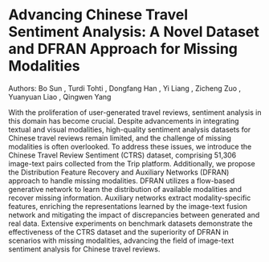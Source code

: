 # Advancing Chinese Travel Sentiment Analysis: A Novel Dataset and DFRAN Approach for Missing Modalities
Authors: Bo Sun , Turdi Tohti , Dongfang Han , Yi Liang , Zicheng Zuo , Yuanyuan Liao , Qingwen Yang

With the proliferation of user-generated travel reviews, sentiment analysis in this domain has become crucial. Despite advancements in integrating textual and visual modalities, high-quality sentiment analysis datasets for Chinese travel reviews remain limited, and the challenge of missing modalities is often overlooked. To address these issues, we introduce the Chinese Travel Review Sentiment (CTRS) dataset, comprising 51,306 image-text pairs collected from the Trip platform. Additionally, we propose the Distribution Feature Recovery and Auxiliary Networks (DFRAN) approach to handle missing modalities. DFRAN utilizes a flow-based generative network to learn the distribution of available modalities and recover missing information. Auxiliary networks extract modality-specific features, enriching the representations learned by the image-text fusion network and mitigating the impact of discrepancies between generated and real data. Extensive experiments on benchmark datasets demonstrate the effectiveness of the CTRS dataset and the superiority of DFRAN in scenarios with missing modalities, advancing the field of image-text sentiment analysis for Chinese travel reviews.
